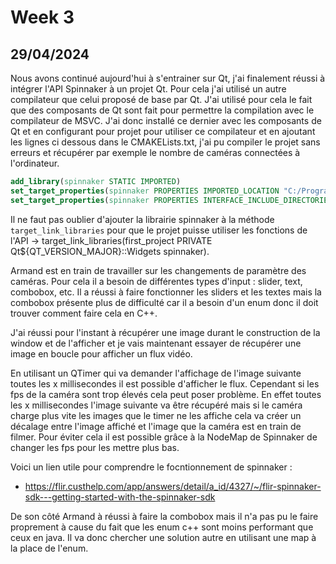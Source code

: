 # Week 3

## 29/04/2024

Nous avons continué aujourd'hui à s'entrainer sur Qt, j'ai finalement réussi à intégrer l'API Spinnaker à un projet Qt. Pour cela j'ai utilisé un autre compilateur que celui proposé de base par Qt. J'ai utilisé pour cela le fait que des composants de Qt sont fait pour permettre la compilation avec le compilateur de MSVC. J'ai donc installé ce dernier avec les composants de Qt et en configurant pour projet pour utiliser ce compilateur et en ajoutant les lignes ci dessous dans le CMAKELists.txt, j'ai pu compiler le projet sans erreurs et récupérer par exemple le nombre de caméras connectées à l'ordinateur.

```cmake
add_library(spinnaker STATIC IMPORTED)
set_target_properties(spinnaker PROPERTIES IMPORTED_LOCATION "C:/Program Files/Teledyne/Spinnaker/lib64/vs2015/Spinnaker_v140.lib")
set_target_properties(spinnaker PROPERTIES INTERFACE_INCLUDE_DIRECTORIES "C:/Program Files/Teledyne/Spinnaker/include")
```

Il ne faut pas oublier d'ajouter la librairie spinnaker à la méthode `target_link_libraries` pour que le projet puisse utiliser les fonctions de l'API -> target_link_libraries(first_project PRIVATE Qt${QT_VERSION_MAJOR}::Widgets spinnaker).

Armand est en train de travailler sur les changements de paramètre des caméras. Pour cela il a besoin de différentes types d'input : slider, text, combobox, etc. Il a réussi à faire fonctionner les sliders et les textes mais la combobox présente plus de difficulté car il a besoin d'un enum donc il doit trouver comment faire cela en C++.

J'ai réussi pour l'instant à récupérer une image durant le construction de la window et de l'afficher et je vais maintenant essayer de récupérer une image en boucle pour afficher un flux vidéo.

En utilisant un QTimer qui va demander l'affichage de l'image suivante toutes les x millisecondes il est possible d'afficher le flux. Cependant si les fps de la caméra sont trop élevés cela peut poser problème. En effet toutes les x millisecondes l'image suivante va être récupéré mais si le caméra charge plus vite les images que le timer ne les affiche cela va créer un décalage entre l'image affiché et l'image que la caméra est en train de filmer. Pour éviter cela il est possible grâce à la NodeMap de Spinnaker de changer les fps pour les mettre plus bas.

Voici un lien utile pour comprendre le focntionnement de spinnaker :

- https://flir.custhelp.com/app/answers/detail/a_id/4327/~/flir-spinnaker-sdk---getting-started-with-the-spinnaker-sdk

De son côté Armand à réussi à faire la combobox mais il n'a pas pu le faire proprement à cause du fait que les enum c++ sont moins performant que ceux en java. Il va donc chercher une solution autre en utilisant une map à la place de l'enum.